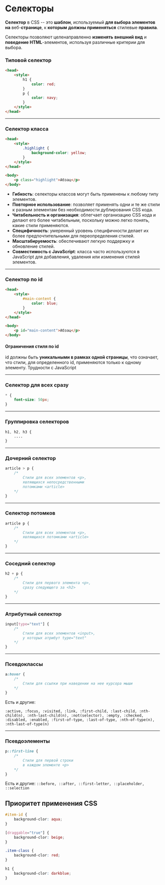 # Селекторы

**Селектор** в CSS -- это **шаблон**, используемый **для выбора элементов на** веб-**странице**, к **которым** **должны применяться** стилевые **правила**.

Селекторы позволяют целенаправленно **изменять** **внешний вид** и **поведение HTML**-элементов, используя различные критерии для выбора.

### Типовой селектор 

```html
<head>
    <style>
        h1 {
            color: red;
        }
        p {
            color: navy;
        }
    </style>
</head>
```

---

### Селектор класса

```html
<head>
    <style>
        .highlight {
            background-color: yellow;
        }
    </style>
</head>

<body>
    <p class="highlight">Абзац</p>
</body>
```
- **Гибкость**: селекторы классов могут быть применены к любому типу элементов.
- **Повторное использование**: позволяет применять одни и те же стили к разным элементам без необходимости дублирования CSS кода.
- **Читабельность и организация**: облегчает организацию CSS кода и делают его более читабельным, поскольку можно легко понять, какие стили применяются.
- **Специфичность**: умеренный уровень специфичности делает их более предпочтительными для переопределения стилей.
- **Масштабируемость**: обеспечивают легкую поддержку и обновление стилей.
- **Совместимость с JavaScript**: класса часто используются в JavaScript для добавления, удаления или изменения стилей элементов.

---

### Селектор по id


```html
<head>
    <style>
        #main-content {
            color: blue;
        }
    </style>
</head>

<body>
    <p id="main-content">Абзац</p>
</body>
```

#### Ограничения стиля по id
id должны быть **уникальными в рамках одной страницы**, что означает, что стили, для определенного id, применяются только к одному элементу. Трудности с JavaScript

--- 

### Селектор для всех сразу

```css
* {
    font-size: 50px;
}
```
---

### Группировка селекторов

```css
h1, h2, h3 {
    ....
}
```

---
### Дочерний селектор

```css
article > p {
    /*
        Стили для всех элементов <p>,
        являющихся непосредственными
        потомками <article>
    */
}
```

---

### Селектор потомков

```css
article p {
    /*
        Стили для всех элементов <p>,
        являющихся потомками <article>
    */
}
```
---
### Соседний селектор

```css
h2 + p {
    /*
        Стили для первого элемента <p>,
        сразу следующего за <h2>
    */
}
```

---
### Атрибутный селектор
```css
input[type="text"] {
    /*
        Стили для всех элементов <input>,
        у которых атрибут type="text"
    */
}
```

---
### Псевдоклассы
```css
a:hover {
    /*
        Стили для ссылки при наведении на нее курсора мыши
    */
}
```
Есть и другие:

`:active, :focus, :visited, :link, :first-child, :last-child, :nth-child(n), :nth-last-child(n), :not(selector), :empty, :checked, :disabled, :enabled, :first-of-type, :last-of-type, :nth-of-type(n), :nth-last-of-type(n)`

---
### Псевдоэлементы
```css
p::first-line {
    /*
        Стили для первой строки
        в каждом элементе <p>
    */
}
```
Есть и другие:
`::before, ::after, ::first-letter, ::placeholder, ::selection`

## Приоритет применения CSS

```css
#item-id {
    background-clor: aqua;
}

[draggable="true"] {
    background-clor: beige;
}

.item-class {
    background-clor: red;
}

h1 {
    background-clor: darkblue;
}
```